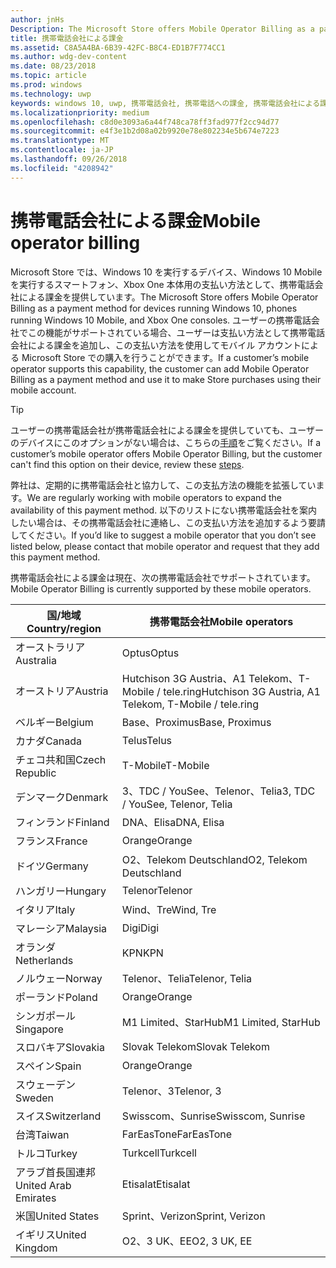 ```yaml
---
author: jnHs
Description: The Microsoft Store offers Mobile Operator Billing as a payment method for mobile operators who support this capability.
title: 携帯電話会社による課金
ms.assetid: C8A5A4BA-6B39-42FC-B8C4-ED1B7F774CC1
ms.author: wdg-dev-content
ms.date: 08/23/2018
ms.topic: article
ms.prod: windows
ms.technology: uwp
keywords: windows 10, uwp, 携帯電話会社, 携帯電話への課金, 携帯電話会社による課金
ms.localizationpriority: medium
ms.openlocfilehash: c8d0e3093a6a44f748ca78ff3fad977f2cc94d77
ms.sourcegitcommit: e4f3e1b2d08a02b9920e78e802234e5b674e7223
ms.translationtype: MT
ms.contentlocale: ja-JP
ms.lasthandoff: 09/26/2018
ms.locfileid: "4208942"
---
```

# <a name="mobile-operator-billing"></a><span data-ttu-id="f9fe3-103">携帯電話会社による課金</span><span class="sxs-lookup"><span data-stu-id="f9fe3-103">Mobile operator billing</span></span>


<span data-ttu-id="f9fe3-104">Microsoft Store では、Windows 10 を実行するデバイス、Windows 10 Mobile を実行するスマートフォン、Xbox One 本体用の支払い方法として、携帯電話会社による課金を提供しています。</span><span class="sxs-lookup"><span data-stu-id="f9fe3-104">The Microsoft Store offers Mobile Operator Billing as a payment method for devices running Windows 10, phones running Windows 10 Mobile, and Xbox One consoles.</span></span> <span data-ttu-id="f9fe3-105">ユーザーの携帯電話会社でこの機能がサポートされている場合、ユーザーは支払い方法として携帯電話会社による課金を追加し、この支払い方法を使用してモバイル アカウントによる Microsoft Store での購入を行うことができます。</span><span class="sxs-lookup"><span data-stu-id="f9fe3-105">If a customer’s mobile operator supports this capability, the customer can add Mobile Operator Billing as a payment method and use it to make Store purchases using their mobile account.</span></span>

> [!TIP]
>  <span data-ttu-id="f9fe3-106">ユーザーの携帯電話会社が携帯電話会社による課金を提供していても、ユーザーのデバイスにこのオプションがない場合は、こちらの[手順](http://go.microsoft.com/fwlink/p/?LinkId=523993)をご覧ください。</span><span class="sxs-lookup"><span data-stu-id="f9fe3-106">If a customer’s mobile operator offers Mobile Operator Billing, but the customer can't find this option on their device, review these [steps](http://go.microsoft.com/fwlink/p/?LinkId=523993).</span></span>

<span data-ttu-id="f9fe3-107">弊社は、定期的に携帯電話会社と協力して、この支払方法の機能を拡張しています。</span><span class="sxs-lookup"><span data-stu-id="f9fe3-107">We are regularly working with mobile operators to expand the availability of this payment method.</span></span> <span data-ttu-id="f9fe3-108">以下のリストにない携帯電話会社を案内したい場合は、その携帯電話会社に連絡し、この支払い方法を追加するよう要請してください。</span><span class="sxs-lookup"><span data-stu-id="f9fe3-108">If you’d like to suggest a mobile operator that you don’t see listed below, please contact that mobile operator and request that they add this payment method.</span></span>

<span data-ttu-id="f9fe3-109">携帯電話会社による課金は現在、次の携帯電話会社でサポートされています。</span><span class="sxs-lookup"><span data-stu-id="f9fe3-109">Mobile Operator Billing is currently supported by these mobile operators.</span></span>

| <span data-ttu-id="f9fe3-110">国/地域</span><span class="sxs-lookup"><span data-stu-id="f9fe3-110">Country/region</span></span>  | <span data-ttu-id="f9fe3-111">携帯電話会社</span><span class="sxs-lookup"><span data-stu-id="f9fe3-111">Mobile operators</span></span>                 |
|-----------------|----------------------------------|
| <span data-ttu-id="f9fe3-112">オーストラリア</span><span class="sxs-lookup"><span data-stu-id="f9fe3-112">Australia</span></span>       | <span data-ttu-id="f9fe3-113">Optus</span><span class="sxs-lookup"><span data-stu-id="f9fe3-113">Optus</span></span>                            |
| <span data-ttu-id="f9fe3-114">オーストリア</span><span class="sxs-lookup"><span data-stu-id="f9fe3-114">Austria</span></span>         | <span data-ttu-id="f9fe3-115">Hutchison 3G Austria、A1 Telekom、T-Mobile / tele.ring</span><span class="sxs-lookup"><span data-stu-id="f9fe3-115">Hutchison 3G Austria, A1 Telekom, T-Mobile / tele.ring</span></span>  |
| <span data-ttu-id="f9fe3-116">ベルギー</span><span class="sxs-lookup"><span data-stu-id="f9fe3-116">Belgium</span></span>         | <span data-ttu-id="f9fe3-117">Base、Proximus</span><span class="sxs-lookup"><span data-stu-id="f9fe3-117">Base, Proximus</span></span>                   |
| <span data-ttu-id="f9fe3-118">カナダ</span><span class="sxs-lookup"><span data-stu-id="f9fe3-118">Canada</span></span>          | <span data-ttu-id="f9fe3-119">Telus</span><span class="sxs-lookup"><span data-stu-id="f9fe3-119">Telus</span></span>                            |
| <span data-ttu-id="f9fe3-120">チェコ共和国</span><span class="sxs-lookup"><span data-stu-id="f9fe3-120">Czech Republic</span></span>  | <span data-ttu-id="f9fe3-121">T-Mobile</span><span class="sxs-lookup"><span data-stu-id="f9fe3-121">T-Mobile</span></span>                         |
| <span data-ttu-id="f9fe3-122">デンマーク</span><span class="sxs-lookup"><span data-stu-id="f9fe3-122">Denmark</span></span>         | <span data-ttu-id="f9fe3-123">3、TDC / YouSee、Telenor、Telia</span><span class="sxs-lookup"><span data-stu-id="f9fe3-123">3, TDC / YouSee, Telenor, Telia</span></span>  |
| <span data-ttu-id="f9fe3-124">フィンランド</span><span class="sxs-lookup"><span data-stu-id="f9fe3-124">Finland</span></span>         | <span data-ttu-id="f9fe3-125">DNA、Elisa</span><span class="sxs-lookup"><span data-stu-id="f9fe3-125">DNA, Elisa</span></span>                       |
| <span data-ttu-id="f9fe3-126">フランス</span><span class="sxs-lookup"><span data-stu-id="f9fe3-126">France</span></span>          | <span data-ttu-id="f9fe3-127">Orange</span><span class="sxs-lookup"><span data-stu-id="f9fe3-127">Orange</span></span>                           |
| <span data-ttu-id="f9fe3-128">ドイツ</span><span class="sxs-lookup"><span data-stu-id="f9fe3-128">Germany</span></span>         | <span data-ttu-id="f9fe3-129">O2、Telekom Deutschland</span><span class="sxs-lookup"><span data-stu-id="f9fe3-129">O2, Telekom Deutschland</span></span>          |
| <span data-ttu-id="f9fe3-130">ハンガリー</span><span class="sxs-lookup"><span data-stu-id="f9fe3-130">Hungary</span></span>         | <span data-ttu-id="f9fe3-131">Telenor</span><span class="sxs-lookup"><span data-stu-id="f9fe3-131">Telenor</span></span>                          |
| <span data-ttu-id="f9fe3-132">イタリア</span><span class="sxs-lookup"><span data-stu-id="f9fe3-132">Italy</span></span>           | <span data-ttu-id="f9fe3-133">Wind、Tre</span><span class="sxs-lookup"><span data-stu-id="f9fe3-133">Wind, Tre</span></span>                        |
| <span data-ttu-id="f9fe3-134">マレーシア</span><span class="sxs-lookup"><span data-stu-id="f9fe3-134">Malaysia</span></span>        | <span data-ttu-id="f9fe3-135">Digi</span><span class="sxs-lookup"><span data-stu-id="f9fe3-135">Digi</span></span>                             |
| <span data-ttu-id="f9fe3-136">オランダ</span><span class="sxs-lookup"><span data-stu-id="f9fe3-136">Netherlands</span></span>     | <span data-ttu-id="f9fe3-137">KPN</span><span class="sxs-lookup"><span data-stu-id="f9fe3-137">KPN</span></span>                              |
| <span data-ttu-id="f9fe3-138">ノルウェー</span><span class="sxs-lookup"><span data-stu-id="f9fe3-138">Norway</span></span>          | <span data-ttu-id="f9fe3-139">Telenor、Telia</span><span class="sxs-lookup"><span data-stu-id="f9fe3-139">Telenor, Telia</span></span>                   |
| <span data-ttu-id="f9fe3-140">ポーランド</span><span class="sxs-lookup"><span data-stu-id="f9fe3-140">Poland</span></span>          | <span data-ttu-id="f9fe3-141">Orange</span><span class="sxs-lookup"><span data-stu-id="f9fe3-141">Orange</span></span>                           |
| <span data-ttu-id="f9fe3-142">シンガポール</span><span class="sxs-lookup"><span data-stu-id="f9fe3-142">Singapore</span></span>       | <span data-ttu-id="f9fe3-143">M1 Limited、StarHub</span><span class="sxs-lookup"><span data-stu-id="f9fe3-143">M1 Limited, StarHub</span></span>              |
| <span data-ttu-id="f9fe3-144">スロバキア</span><span class="sxs-lookup"><span data-stu-id="f9fe3-144">Slovakia</span></span>        | <span data-ttu-id="f9fe3-145">Slovak Telekom</span><span class="sxs-lookup"><span data-stu-id="f9fe3-145">Slovak Telekom</span></span>                   |
| <span data-ttu-id="f9fe3-146">スペイン</span><span class="sxs-lookup"><span data-stu-id="f9fe3-146">Spain</span></span>           | <span data-ttu-id="f9fe3-147">Orange</span><span class="sxs-lookup"><span data-stu-id="f9fe3-147">Orange</span></span>                           |
| <span data-ttu-id="f9fe3-148">スウェーデン</span><span class="sxs-lookup"><span data-stu-id="f9fe3-148">Sweden</span></span>          | <span data-ttu-id="f9fe3-149">Telenor、3</span><span class="sxs-lookup"><span data-stu-id="f9fe3-149">Telenor, 3</span></span>                       |
| <span data-ttu-id="f9fe3-150">スイス</span><span class="sxs-lookup"><span data-stu-id="f9fe3-150">Switzerland</span></span>     | <span data-ttu-id="f9fe3-151">Swisscom、Sunrise</span><span class="sxs-lookup"><span data-stu-id="f9fe3-151">Swisscom, Sunrise</span></span>                |
| <span data-ttu-id="f9fe3-152">台湾</span><span class="sxs-lookup"><span data-stu-id="f9fe3-152">Taiwan</span></span>          | <span data-ttu-id="f9fe3-153">FarEasTone</span><span class="sxs-lookup"><span data-stu-id="f9fe3-153">FarEasTone</span></span>                       |
| <span data-ttu-id="f9fe3-154">トルコ</span><span class="sxs-lookup"><span data-stu-id="f9fe3-154">Turkey</span></span>          | <span data-ttu-id="f9fe3-155">Turkcell</span><span class="sxs-lookup"><span data-stu-id="f9fe3-155">Turkcell</span></span>                         |
| <span data-ttu-id="f9fe3-156">アラブ首長国連邦</span><span class="sxs-lookup"><span data-stu-id="f9fe3-156">United Arab Emirates</span></span> | <span data-ttu-id="f9fe3-157">Etisalat</span><span class="sxs-lookup"><span data-stu-id="f9fe3-157">Etisalat</span></span>                    |
| <span data-ttu-id="f9fe3-158">米国</span><span class="sxs-lookup"><span data-stu-id="f9fe3-158">United States</span></span>   | <span data-ttu-id="f9fe3-159">Sprint、Verizon</span><span class="sxs-lookup"><span data-stu-id="f9fe3-159">Sprint, Verizon</span></span>                  |
| <span data-ttu-id="f9fe3-160">イギリス</span><span class="sxs-lookup"><span data-stu-id="f9fe3-160">United Kingdom</span></span>  | <span data-ttu-id="f9fe3-161">O2、3 UK、EE</span><span class="sxs-lookup"><span data-stu-id="f9fe3-161">O2, 3 UK, EE</span></span>                     |

 



 


 

 




